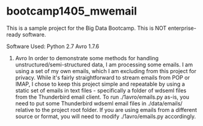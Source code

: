 bootcamp1405_mwemail
====================

This is a sample project for the Big Data Bootcamp.
This is NOT enterprise-ready software. 

Software Used:
	Python 2.7
	Avro 1.7.6
	
1. Avro
In order to demonstrate some methods for handling unstructured/semi-structured data, I am processing some emails. I am using a set of my own emails, which I am excluding from this project for privacy. While it's fairly straightforward to stream emails from POP or IMAP, I chose to keep this project simple and repeatable by using a static set of emails in text files - specifically a folder of wdseml files from the Thunderbird email client.
To run ./1avro/emails.py as-is, you need to put some Thunderbird wdseml email files in ./data/emails/ relative to the project root folder. If you are using emails from a different source or format, you will need to modify ./1avro/emails.py accordingly.
